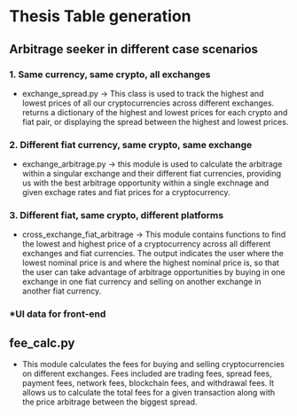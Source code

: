 # Thesis Table generation

## Arbitrage seeker in different case scenarios

### 1. Same currency, same crypto, all exchanges
- exchange_spread.py -> This class is used to track the highest and lowest prices of all our cryptocurrencies across different exchanges.
returns a dictionary of the highest and lowest prices for each crypto and fiat pair, or displaying
the spread between the highest and lowest prices.

### 2. Different fiat currency, same crypto, same exchange
- exchange_arbitrage.py -> this module is used to calculate the arbitrage within a singular exchange and their different fiat currencies, providing us
with the best arbitrage opportunity within a single exchnage and given exchage rates and fiat prices for a cryptocurrency.


### 3. Different fiat, same crypto, different platforms
- cross_exchange_fiat_arbitrage -> This module contains functions to find the lowest and highest price of a cryptocurrency across all different
exchanges and fiat currencies.
The output indicates the user where the lowest nominal price is and where the highest nominal price is, so
that the user can take advantage of arbitrage opportunities by buying in one exchange in one fiat currency and selling
on another exchange in another fiat currency.

### *UI data for front-end



## fee_calc.py
- This module calculates the fees for buying and selling cryptocurrencies on different exchanges.
Fees included are trading fees, spread fees, payment fees, network fees, blockchain fees, and withdrawal fees.
It allows us to calculate the total fees for a given transaction along with the price arbitrage between the biggest spread.

